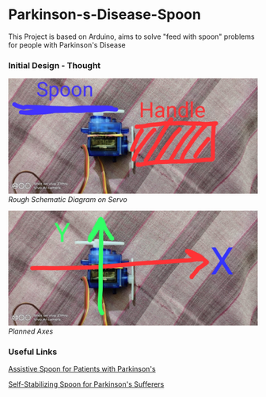 # Parkinson-s-Disease-Spoon
This Project is based on Arduino, aims to solve "feed with spoon" problems for people with Parkinson's Disease

### Initial Design - Thought
![schematics](pics/Schematics.jpeg)
*Rough Schematic Diagram on Servo*

![Axes](pics/Axes.jpeg)
*Planned Axes*

### Useful Links
[Assistive Spoon for Patients with Parkinson's ](https://create.arduino.cc/projecthub/RupinC/assistive-spoon-for-patients-with-parkinson-s-3628b6)

[Self-Stabilizing Spoon for Parkinson's Sufferers](https://create.arduino.cc/projecthub/leesanggyu/self-stabilizing-spoon-for-parkinson-s-sufferers-7bc5a7)